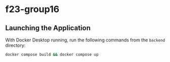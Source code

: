 # f23-group16

## Launching the Application

With Docker Desktop running, run the following commands from the `backend` directory:

```bash
docker compose build && docker compose up
```
